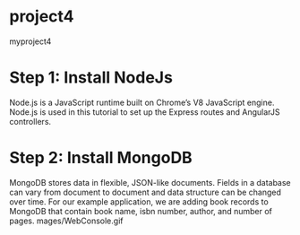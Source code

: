# project4
myproject4
# Step 1: Install NodeJs

Node.js is a JavaScript runtime built on Chrome’s V8 JavaScript engine. Node.js is used in this tutorial to set up the Express routes and AngularJS controllers.

# Step 2: Install MongoDB

MongoDB stores data in flexible, JSON-like documents. Fields in a database can vary from document to document and data structure can be changed over time. For our example application, we are adding book records to MongoDB that contain book name, isbn number, author, and number of pages.
mages/WebConsole.gif
